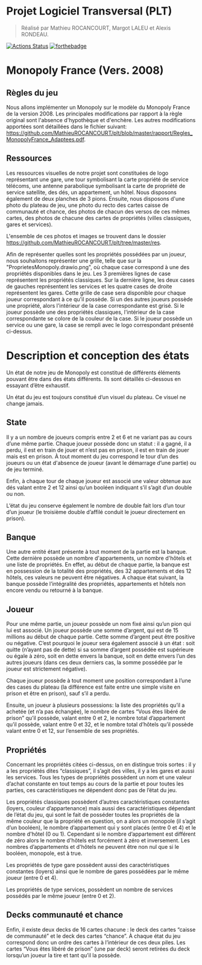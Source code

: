# Projet Logiciel Transversal (PLT)
> Réalisé par Mathieu ROCANCOURT, Margot LALEU et Alexis RONDEAU.


[![Actions Status](https://github.com/cbares/plt/workflows/PLT%20build/badge.svg)](https://github.com/cbares/plt/actions)
[![forthebadge](https://forthebadge.com/images/badges/made-with-c-plus-plus.svg)](https://forthebadge.com)

# Monopoly France (Vers. 2008)
## Règles du jeu
Nous allons implémenter un Monopoly sur le modèle du Monopoly France de la version 2008. Les principales modifications par rapport à la règle original sont l'absence d'hypothèque et d'enchère. Les autres modifications apportées sont détaillées dans le fichier suivant: https://github.com/MathieuROCANCOURT/plt/blob/master/rapport/Regles_MonopolyFrance_Adaptees.pdf.

## Ressources
Les ressources visuelles de notre projet sont constituées de logo représentant une gare, une tour symbolisant la carte propriété de service télécoms, une antenne parabolique symbolisant la carte de propriété de service satellite, des dés, un appartement, un hôtel. Nous disposons également de deux planches de 3 pions. 
Ensuite, nous disposons d'une photo du plateau de jeu, une photo du recto des cartes caisse de communauté et chance, des photos de chacun des versos de ces mêmes cartes, des photos de chacune des cartes de propriétés (villes classiques, gares et services).

L'ensemble de ces photos et images se trouvent dans le dossier https://github.com/MathieuROCANCOURT/plt/tree/master/res.

Afin de représenter quelles sont les propriétés possédées par un joueur, nous souhaitons représenter une grille, telle que sur la "ProprietesMonopoly.drawio.png", où chaque case correspond à une des propriétés disponibles dans le jeu. Les 3 premières lignes de case représentent les propriétés classiques. Sur la dernière ligne, les deux cases de gauches représentent les services et les quatre cases de droite représentent les gares.
Cette grille de case sera disponible pour chaque joueur correspondant à ce qu'il possède. Si un des autres joueurs possède une propriété, alors l'intérieur de la case correspondante est grisé. Si le joueur possède une des propriétés classiques, l'intérieur de la case correspondante se colore de la couleur de la case. Si le joueur possède un service ou une gare, la case se rempli avec le logo correspondant présenté ci-dessus.

# Description et conception des états

Un état de notre jeu de Monopoly est constitué de différents éléments pouvant être dans des états différents. Ils sont détaillés ci-dessous en essayant d’être exhaustif.

Un état du jeu est toujours constitué d’un visuel du plateau. Ce visuel ne change jamais.

## State

Il y a un nombre de joueurs compris entre 2 et 6 et ne variant pas au cours d’une même partie.
Chaque joueur possède donc un statut : il a gagné, il a perdu, il est en train de jouer et n’est pas en prison, il est en train de jouer mais est en prison.
À tout moment du jeu correspond le tour d’un des joueurs ou un état d'absence de joueur (avant le démarrage d’une partie) ou de jeu terminé.

Enfin, à chaque tour de chaque joueur est associé une valeur obtenue aux dés valant entre 2 et 12 ainsi qu’un booléen indiquant s’il s’agit d’un double ou non.

L’état du jeu conserve également le nombre de double fait lors d’un tour d’un joueur (le troisième double d’affilé conduit le joueur directement en prison).

## Banque

Une autre entité étant présente à tout moment de la partie est la banque. Cette dernière possède un nombre d'appartements, un nombre d'hôtels et une liste de propriétés. En effet, au début de chaque partie, la banque est en possession de la totalité des propriétés, des 32 appartements et des 12 hôtels, ces valeurs ne peuvent être négatives. A chaque état suivant, la banque possède l’intégralité des propriétés, appartements et hôtels non encore vendu ou retourné à la banque.

## Joueur 

Pour une même partie, un joueur possède un nom fixé ainsi qu’un pion qui lui est associé. Un joueur possède une somme d’argent, qui est de 15 millions au début de chaque partie. Cette somme d’argent peut être positive ou négative. C’est pourquoi le joueur sera également associé à un état : soit quitte (n’ayant pas de dette) si sa somme d’argent possédée est supérieure ou égale à zéro, soit en dette envers la banque, soit en dette envers l’un des autres joueurs (dans ces deux derniers cas, la somme possédée par le joueur est strictement négative).

Chaque joueur possède à tout moment une position correspondant à l’une des cases du plateau (la différence est faite entre une simple visite en prison et être en prison), sauf s’il a perdu.

Ensuite, un joueur à plusieurs possessions: la liste des propriétés qu’il a achetée (et n’a pas échangée), le nombre de cartes “Vous êtes libéré de prison” qu’il possède, valant entre 0 et 2, le nombre total d’appartement qu’il possède, valant entre 0 et 32, et le nombre total d’hôtels qu’il possède valant entre 0 et 12, sur l’ensemble de ses propriétés.

## Propriétés 

Concernant les propriétés citées ci-dessus, on en distingue trois sortes : il y a les propriétés dites “classiques”, il s’agit des villes, il y a les gares et aussi les services.
Tous les types de propriétés possèdent un nom et une valeur d’achat constante en tout temps au cours de la partie et pour toutes les parties, ces caractéristiques ne dépendent donc pas de l’état du jeu.

Les propriétés classiques possèdent d’autres caractéristiques constantes (loyers, couleur d’appartenance) mais aussi des caractéristiques dépendant de l’état du jeu, qui sont le fait de posséder toutes les propriétés de la même couleur que la propriété en question, on a alors un monopole (il s’agit d’un booléen), le nombre d’appartement qui y sont placés (entre 0 et 4) et le nombre d'hôtel (0 ou 1). Cependant si le nombre d’appartement est différent de zéro alors le nombre d'hôtels est forcément à zéro et inversement. Les nombres d’appartements et d'hôtels ne peuvent être non nul que si le booléen, monopole, est à true.

Les propriétés de type gare possèdent aussi des caractéristiques constantes (loyers) ainsi que le nombre de gares possédées par le même joueur (entre 0 et 4).

Les propriétés de type services, possèdent un nombre de services possédés par le même joueur (entre 0 et 2).

## Decks communauté et chance

Enfin, il existe deux decks de 16 cartes chacune : le deck des cartes “caisse de communauté” et le deck des cartes “chance”. À chaque état du jeu correspond donc un ordre des cartes à l’intérieur de ces deux piles. Les cartes “Vous êtes libéré de prison” (une par deck) seront retirées du deck lorsqu’un joueur la tire et tant qu’il la possède.


